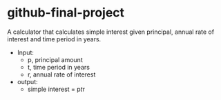 # github-final-project

A calculator that calculates simple interest given principal, annual rate of interest and time period in years.

* Input:
    - p, principal amount
    - t, time period in years
    - r, annual rate of interest
* output:
    - simple interest = p*t*r
 
